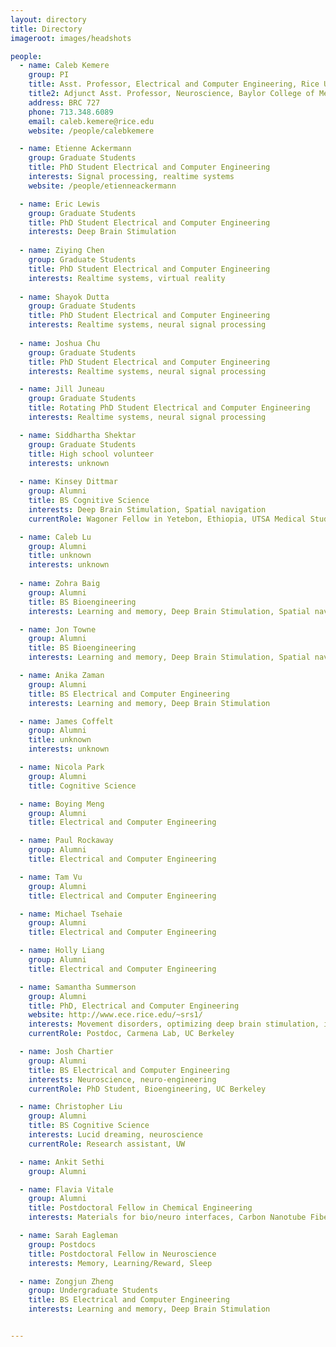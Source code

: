 ```yaml
---
layout: directory
title: Directory
imageroot: images/headshots

people:
  - name: Caleb Kemere
    group: PI
    title: Asst. Professor, Electrical and Computer Engineering, Rice University
    title2: Adjunct Asst. Professor, Neuroscience, Baylor College of Medicine
    address: BRC 727
    phone: 713.348.6089
    email: caleb.kemere@rice.edu
    website: /people/calebkemere

  - name: Etienne Ackermann
    group: Graduate Students
    title: PhD Student Electrical and Computer Engineering
    interests: Signal processing, realtime systems
    website: /people/etienneackermann

  - name: Eric Lewis
    group: Graduate Students
    title: PhD Student Electrical and Computer Engineering
    interests: Deep Brain Stimulation
    
  - name: Ziying Chen
    group: Graduate Students
    title: PhD Student Electrical and Computer Engineering
    interests: Realtime systems, virtual reality
    
  - name: Shayok Dutta
    group: Graduate Students
    title: PhD Student Electrical and Computer Engineering
    interests: Realtime systems, neural signal processing
    
  - name: Joshua Chu
    group: Graduate Students
    title: PhD Student Electrical and Computer Engineering
    interests: Realtime systems, neural signal processing

  - name: Jill Juneau
    group: Graduate Students
    title: Rotating PhD Student Electrical and Computer Engineering
    interests: Realtime systems, neural signal processing

  - name: Siddhartha Shektar
    group: Graduate Students
    title: High school volunteer
    interests: unknown
    
  - name: Kinsey Dittmar
    group: Alumni
    title: BS Cognitive Science
    interests: Deep Brain Stimulation, Spatial navigation
    currentRole: Wagoner Fellow in Yetebon, Ethiopia, UTSA Medical Student

  - name: Caleb Lu
    group: Alumni
    title: unknown
    interests: unknown
    
  - name: Zohra Baig
    group: Alumni
    title: BS Bioengineering
    interests: Learning and memory, Deep Brain Stimulation, Spatial navigation

  - name: Jon Towne
    group: Alumni
    title: BS Bioengineering
    interests: Learning and memory, Deep Brain Stimulation, Spatial navigation

  - name: Anika Zaman
    group: Alumni
    title: BS Electrical and Computer Engineering
    interests: Learning and memory, Deep Brain Stimulation

  - name: James Coffelt
    group: Alumni
    title: unknown
    interests: unknown

  - name: Nicola Park
    group: Alumni
    title: Cognitive Science

  - name: Boying Meng
    group: Alumni
    title: Electrical and Computer Engineering

  - name: Paul Rockaway
    group: Alumni
    title: Electrical and Computer Engineering

  - name: Tam Vu
    group: Alumni
    title: Electrical and Computer Engineering

  - name: Michael Tsehaie
    group: Alumni
    title: Electrical and Computer Engineering

  - name: Holly Liang
    group: Alumni
    title: Electrical and Computer Engineering

  - name: Samantha Summerson
    group: Alumni
    title: PhD, Electrical and Computer Engineering
    website: http://www.ece.rice.edu/~srs1/
    interests: Movement disorders, optimizing deep brain stimulation, information theory
    currentRole: Postdoc, Carmena Lab, UC Berkeley

  - name: Josh Chartier
    group: Alumni
    title: BS Electrical and Computer Engineering
    interests: Neuroscience, neuro-engineering
    currentRole: PhD Student, Bioengineering, UC Berkeley

  - name: Christopher Liu
    group: Alumni
    title: BS Cognitive Science
    interests: Lucid dreaming, neuroscience
    currentRole: Research assistant, UW

  - name: Ankit Sethi
    group: Alumni

  - name: Flavia Vitale
    group: Alumni
    title: Postdoctoral Fellow in Chemical Engineering
    interests: Materials for bio/neuro interfaces, Carbon Nanotube Fibers

  - name: Sarah Eagleman
    group: Postdocs
    title: Postdoctoral Fellow in Neuroscience
    interests: Memory, Learning/Reward, Sleep

  - name: Zongjun Zheng
    group: Undergraduate Students
    title: BS Electrical and Computer Engineering
    interests: Learning and memory, Deep Brain Stimulation


---
```


